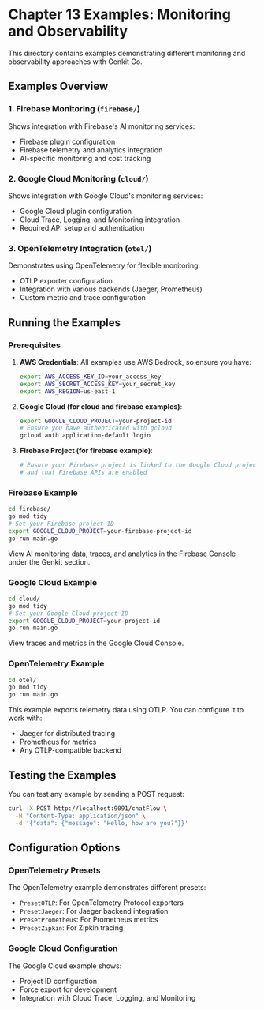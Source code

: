 # Chapter 13 Examples: Monitoring and Observability

This directory contains examples demonstrating different monitoring and observability approaches with Genkit Go.

## Examples Overview

### 1. Firebase Monitoring (`firebase/`)
Shows integration with Firebase's AI monitoring services:
- Firebase plugin configuration
- Firebase telemetry and analytics integration
- AI-specific monitoring and cost tracking

### 2. Google Cloud Monitoring (`cloud/`)
Shows integration with Google Cloud's monitoring services:
- Google Cloud plugin configuration
- Cloud Trace, Logging, and Monitoring integration
- Required API setup and authentication

### 3. OpenTelemetry Integration (`otel/`)
Demonstrates using OpenTelemetry for flexible monitoring:
- OTLP exporter configuration
- Integration with various backends (Jaeger, Prometheus)
- Custom metric and trace configuration

## Running the Examples

### Prerequisites

1. **AWS Credentials**: All examples use AWS Bedrock, so ensure you have:
   ```bash
   export AWS_ACCESS_KEY_ID=your_access_key
   export AWS_SECRET_ACCESS_KEY=your_secret_key
   export AWS_REGION=us-east-1
   ```

2. **Google Cloud (for cloud and firebase examples)**:
   ```bash
   export GOOGLE_CLOUD_PROJECT=your-project-id
   # Ensure you have authenticated with gcloud
   gcloud auth application-default login
   ```

3. **Firebase Project (for firebase example)**:
   ```bash
   # Ensure your Firebase project is linked to the Google Cloud project above
   # and that Firebase APIs are enabled
   ```

### Firebase Example

```bash
cd firebase/
go mod tidy
# Set your Firebase project ID
export GOOGLE_CLOUD_PROJECT=your-firebase-project-id
go run main.go
```

View AI monitoring data, traces, and analytics in the Firebase Console under the Genkit section.

### Google Cloud Example

```bash
cd cloud/
go mod tidy
# Set your Google Cloud project ID
export GOOGLE_CLOUD_PROJECT=your-project-id
go run main.go
```

View traces and metrics in the Google Cloud Console.

### OpenTelemetry Example

```bash
cd otel/
go mod tidy
go run main.go
```

This example exports telemetry data using OTLP. You can configure it to work with:
- Jaeger for distributed tracing
- Prometheus for metrics
- Any OTLP-compatible backend

## Testing the Examples

You can test any example by sending a POST request:

```bash
curl -X POST http://localhost:9091/chatFlow \
  -H "Content-Type: application/json" \
  -d '{"data": {"message": "Hello, how are you?"}}'
```

## Configuration Options

### OpenTelemetry Presets

The OpenTelemetry example demonstrates different presets:

- `PresetOTLP`: For OpenTelemetry Protocol exporters
- `PresetJaeger`: For Jaeger backend integration
- `PresetPrometheus`: For Prometheus metrics
- `PresetZipkin`: For Zipkin tracing

### Google Cloud Configuration

The Google Cloud example shows:

- Project ID configuration
- Force export for development
- Integration with Cloud Trace, Logging, and Monitoring
  
